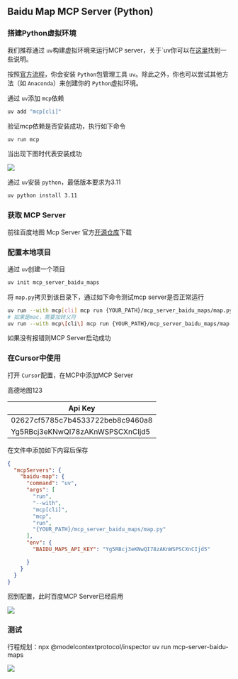 ## Baidu Map MCP Server (Python)

### 搭建Python虚拟环境

我们推荐通过 `uv`构建虚拟环境来运行MCP server，关于`uv你可以在[这里](https://docs.astral.sh/uv/getting-started/features/)找到一些说明。

按照[官方流程](https://modelcontextprotocol.io/quickstart/server)，你会安装 `Python`包管理工具 `uv`。除此之外，你也可以尝试其他方法（如 `Anaconda`）来创建你的 `Python`虚拟环境。

通过 `uv`添加 `mcp`依赖

```bash
uv add "mcp[cli]"
```

验证mcp依赖是否安装成功，执行如下命令

```bash
uv run mcp
```

当出现下图时代表安装成功

![](../../../img/uv_install_success.png)

通过 `uv`安装 `python`，最低版本要求为3.11

```bash
uv python install 3.11
```

### 获取 MCP Server

前往百度地图 Mcp Server 官方[开源仓库](https://github.com/baidu-maps/mcp/tree/main/src/baidu-map/python)下载

### 配置本地项目

通过 `uv`创建一个项目

```bash
uv init mcp_server_baidu_maps
```

将 `map.py`拷贝到该目录下，通过如下命令测试mcp server是否正常运行

```bash
uv run --with mcp[cli] mcp run {YOUR_PATH}/mcp_server_baidu_maps/map.py
# 如果是mac，需要加转义符
uv run --with mcp\[cli\] mcp run {YOUR_PATH}/mcp_server_baidu_maps/map.py
```

如果没有报错则MCP Server启动成功

### 在Cursor中使用

打开 `Cursor`配置，在MCP中添加MCP Server

高德地图123

| Api Key                          |
| -------------------------------- |
| 02627cf5785c7b4533722beb8c9460a8 |
| Yg5RBcj3eKNwQI78zAKnWSPSCXnCIjd5 |

在文件中添加如下内容后保存

```json
{
  "mcpServers": {
    "baidu-map": {
      "command": "uv",
      "args": [
        "run",
        "--with",
        "mcp[cli]",
        "mcp",
        "run",
        "{YOUR_PATH}/mcp_server_baidu_maps/map.py"
      ],
      "env": {
        "BAIDU_MAPS_API_KEY": "Yg5RBcj3eKNwQI78zAKnWSPSCXnCIjd5"

      }
    }
  }
}
```

回到配置，此时百度MCP Server已经启用

![](../../../img/cursor_run_mcp_success.png)

### 测试

行程规划：npx @modelcontextprotocol/inspector uv run mcp-server-baidu-maps

![](../../../img/cursor_test_2.png)
